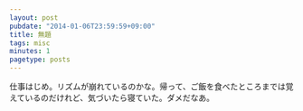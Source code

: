 ```yaml
---
layout: post
pubdate: "2014-01-06T23:59:59+09:00"
title: 無題
tags: misc
minutes: 1
pagetype: posts
---
```

仕事はじめ。リズムが崩れているのかな。帰って、ご飯を食べたところまでは覚えているのだけれど、気づいたら寝ていた。ダメだなあ。
